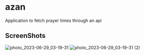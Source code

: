 # azan

Application to fetch prayer times through an api


<h2 align="start">ScreenShots </h2>

![photo_2023-06-29_03-19-31](https://github.com/ahmedroa/ApiPrayerTimes-Flutter/assets/105372011/80a6076e-12b5-4506-ba85-0da517556943)
![photo_2023-06-29_03-19-31 (2)](https://github.com/ahmedroa/ApiPrayerTimes-Flutter/assets/105372011/e14f84fe-f6cc-4ee5-939e-4ae0a8945af9)
